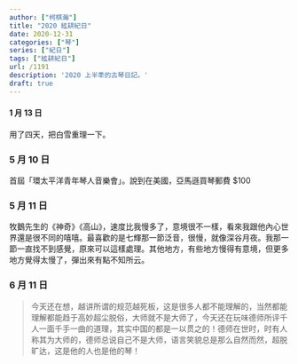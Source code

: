 ```yaml
---
author: ["柯棋瀚"]
title: "2020 絃耕紀日"
date: 2020-12-31
categories: ["琴"]
series: ["紀日"]
tags: ["絃耕紀日"]
url: /1191
description: '2020 上半秊的古琴日記。'
draft: true
---
```


#### 1 月 13 日

用了四天，把<v>白雪</v>重理一下。

### 5 月 10 日

首屆「環太平洋青年琴人音樂會」。說到在美國，亞馬遜買琴郵費 $100

### 5 月 11 日

牧鵝先生的《神奇》《高山》，速度比我慢多了，意境很不一樣，看來我跟他內心世界還是很不同的嘻嘻。最喜歡的是七輝那一節泛音，很慢，就像深谷月夜。我那一節一直找不到感覺，原來可以這樣處理。其他地方，有些地方慢得有意境，但更多地方覺得太慢了，彈出來有點不知所云。

### 6 月 11 日

> 今天还在想，越讲所谓的规范越死板，这是很多人都不能理解的，当然都能理解都能趋于高妙超尘脱俗，大师就不是大师了，今天还在玩味德师所评千人一面千手一曲的道理，其实中国的都是一以贯之的！德师在世时，时有人称其为大师的，德师总说自己不是大师，语言笑貌总是那么自然而然，超脱旷达，这是他的人也是他的琴！